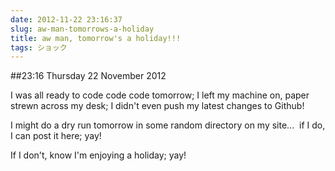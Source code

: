 ```yaml
---
date: 2012-11-22 23:16:37
slug: aw-man-tomorrows-a-holiday
title: aw man, tomorrow's a holiday!!!
tags: ショック
---
```


##23:16 Thursday 22 November 2012

I was all ready to code code code tomorrow; I left my machine on, paper strewn across my desk; I didn't even push my latest changes to Github!

I might do a dry run tomorrow in some random directory on my site...  if I do, I can post it here; yay!

If I don't, know I'm enjoying a holiday; yay!
